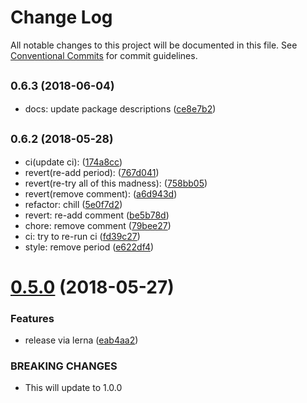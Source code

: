 # Change Log

All notable changes to this project will be documented in this file.
See [Conventional Commits](https://conventionalcommits.org) for commit guidelines.

<a name="0.6.3"></a>
## <small>0.6.3 (2018-06-04)</small>

* docs: update package descriptions ([ce8e7b2](https://github.com/ifyoumakeit/davey/commit/ce8e7b2))




<a name="0.6.2"></a>
## <small>0.6.2 (2018-05-28)</small>

* ci(update ci): ([174a8cc](https://github.com/ifyoumakeit/davey/commit/174a8cc))
* revert(re-add period): ([767d041](https://github.com/ifyoumakeit/davey/commit/767d041))
* revert(re-try all of this madness): ([758bb05](https://github.com/ifyoumakeit/davey/commit/758bb05))
* revert(remove comment): ([a6d943d](https://github.com/ifyoumakeit/davey/commit/a6d943d))
* refactor: chill ([5e0f7d2](https://github.com/ifyoumakeit/davey/commit/5e0f7d2))
* revert: re-add comment ([be5b78d](https://github.com/ifyoumakeit/davey/commit/be5b78d))
* chore: remove comment ([79bee27](https://github.com/ifyoumakeit/davey/commit/79bee27))
* ci: try to re-run ci ([fd39c27](https://github.com/ifyoumakeit/davey/commit/fd39c27))
* style: remove period ([e622df4](https://github.com/ifyoumakeit/davey/commit/e622df4))




<a name="0.5.0"></a>
# [0.5.0](https://github.com/ifyoumakeit/davey/compare/v0.4.5...v0.5.0) (2018-05-27)


### Features

* release via lerna ([eab4aa2](https://github.com/ifyoumakeit/davey/commit/eab4aa2))


### BREAKING CHANGES

* This will update to 1.0.0
